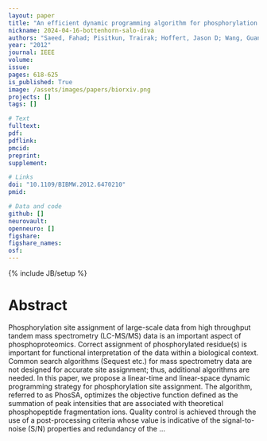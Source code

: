 ```yaml
---
layout: paper
title: "An efficient dynamic programming algorithm for phosphorylation site assignment of large-scale mass spectrometry data"
nickname: 2024-04-16-bottenhorn-salo-diva
authors: "Saeed, Fahad; Pisitkun, Trairak; Hoffert, Jason D; Wang, Guanghui; Gucek, Marjan; Knepper, Mark A; "
year: "2012"
journal: IEEE
volume: 
issue:
pages: 618-625
is_published: True
image: /assets/images/papers/biorxiv.png
projects: []
tags: []

# Text
fulltext:
pdf:
pdflink:
pmcid:
preprint: 
supplement:

# Links
doi: "10.1109/BIBMW.2012.6470210"
pmid:

# Data and code
github: []
neurovault:
openneuro: []
figshare:
figshare_names:
osf:
---
```

{% include JB/setup %}

# Abstract

Phosphorylation site assignment of large-scale data from high throughput tandem mass spectrometry (LC-MS/MS) data is an important aspect of phosphoproteomics. Correct assignment of phosphorylated residue(s) is important for functional interpretation of the data within a biological context. Common search algorithms (Sequest etc.) for mass spectrometry data are not designed for accurate site assignment; thus, additional algorithms are needed. In this paper, we propose a linear-time and linear-space dynamic programming strategy for phosphorylation site assignment. The algorithm, referred to as PhosSA, optimizes the objective function defined as the summation of peak intensities that are associated with theoretical phosphopeptide fragmentation ions. Quality control is achieved through the use of a post-processing criteria whose value is indicative of the signal-to-noise (S/N) properties and redundancy of the …
